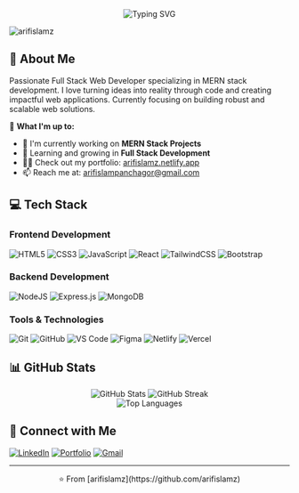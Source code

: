 <div align="center">
  <img src="https://readme-typing-svg.herokuapp.com?font=Fira+Code&weight=500&size=40&pause=1000&color=3F97F7&center=true&vCenter=true&width=600&height=100&lines=Hi+%F0%9F%91%8B+I'm+Arif+Islam;Full+Stack+Web+Developer;MERN+Stack+Developer" alt="Typing SVG" />
</div>

<!-- Profile Views Counter -->
<p align="left"> <img src="https://komarev.com/ghpvs/?username=arifislamz&label=Profile%20views&color=0e75b6&style=flat" alt="arifislamz" /> </p>

## 🚀 About Me
Passionate Full Stack Web Developer specializing in MERN stack development. I love turning ideas into reality through code and creating impactful web applications. Currently focusing on building robust and scalable web solutions.

🎯 **What I'm up to:**
- 🔭 I'm currently working on **MERN Stack Projects**
- 🌱 Learning and growing in **Full Stack Development**
- 👨‍💻 Check out my portfolio: [arifislamz.netlify.app](https://arifislamz.netlify.app/)
- 📫 Reach me at: [arifislampanchagor@gmail.com](mailto:arifislampanchagor@gmail.com)

## 💻 Tech Stack

### Frontend Development
![HTML5](https://img.shields.io/badge/HTML5-%23E34F26.svg?style=for-the-badge&logo=html5&logoColor=white)
![CSS3](https://img.shields.io/badge/CSS3-%231572B6.svg?style=for-the-badge&logo=css3&logoColor=white)
![JavaScript](https://img.shields.io/badge/JavaScript-%23323330.svg?style=for-the-badge&logo=javascript&logoColor=%23F7DF1E)
![React](https://img.shields.io/badge/React-%2320232a.svg?style=for-the-badge&logo=react&logoColor=%2361DAFB)
![TailwindCSS](https://img.shields.io/badge/TailwindCSS-%2338B2AC.svg?style=for-the-badge&logo=tailwind-css&logoColor=white)
![Bootstrap](https://img.shields.io/badge/Bootstrap-%23563D7C.svg?style=for-the-badge&logo=bootstrap&logoColor=white)

### Backend Development
![NodeJS](https://img.shields.io/badge/Node.js-6DA55F?style=for-the-badge&logo=node.js&logoColor=white)
![Express.js](https://img.shields.io/badge/Express.js-%23404d59.svg?style=for-the-badge&logo=express&logoColor=%2361DAFB)
![MongoDB](https://img.shields.io/badge/MongoDB-%234ea94b.svg?style=for-the-badge&logo=mongodb&logoColor=white)

### Tools & Technologies
![Git](https://img.shields.io/badge/Git-%23F05033.svg?style=for-the-badge&logo=git&logoColor=white)
![GitHub](https://img.shields.io/badge/GitHub-%23121011.svg?style=for-the-badge&logo=github&logoColor=white)
![VS Code](https://img.shields.io/badge/VS%20Code-0078d7.svg?style=for-the-badge&logo=visual-studio-code&logoColor=white)
![Figma](https://img.shields.io/badge/Figma-%23F24E1E.svg?style=for-the-badge&logo=figma&logoColor=white)
![Netlify](https://img.shields.io/badge/Netlify-%23000000.svg?style=for-the-badge&logo=netlify&logoColor=#00C7B7)
![Vercel](https://img.shields.io/badge/Vercel-%23000000.svg?style=for-the-badge&logo=vercel&logoColor=white)

## 📊 GitHub Stats

<div align="center">
  <img src="https://github-readme-stats.vercel.app/api?username=arifislamz&show_icons=true&theme=tokyonight" alt="GitHub Stats" />
  <img src="https://github-readme-streak-stats.herokuapp.com/?user=arifislamz&theme=tokyonight" alt="GitHub Streak" />
</div>

<div align="center">
  <img src="https://github-readme-stats.vercel.app/api/top-langs/?username=arifislamz&layout=compact&theme=tokyonight" alt="Top Languages" />
</div>

## 🤝 Connect with Me
[![LinkedIn](https://img.shields.io/badge/LinkedIn-%230077B5.svg?style=for-the-badge&logo=linkedin&logoColor=white)](https://www.linkedin.com/in/arifislamz/)
[![Portfolio](https://img.shields.io/badge/Portfolio-%23000000.svg?style=for-the-badge&logo=firefox&logoColor=#FF7139)](https://arifislamz.netlify.app/)
[![Gmail](https://img.shields.io/badge/Gmail-D14836?style=for-the-badge&logo=gmail&logoColor=white)](mailto:arifislampanchagor@gmail.com)

---
<div align="center">
⭐️ From [arifislamz](https://github.com/arifislamz)
</div>
